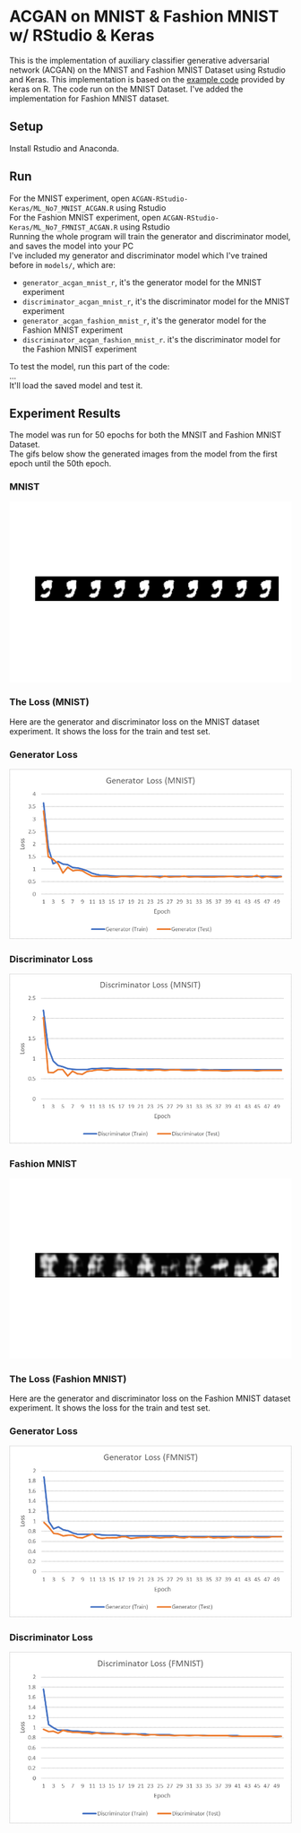 # ACGAN on MNIST & Fashion MNIST w/ RStudio & Keras
This is the implementation of auxiliary classifier generative adversarial network (ACGAN) on the MNIST and Fashion MNIST Dataset using Rstudio and Keras. This implementation is based on the [example code](https://keras.rstudio.com/articles/examples/mnist_acgan.html) provided by keras on R. The code run on the MNIST Dataset. I've added the implementation for Fashion MNIST dataset.

## Setup
Install Rstudio and Anaconda.

## Run
For the MNIST experiment, open `ACGAN-RStudio-Keras/ML_No7_MNIST_ACGAN.R` using Rstudio\
For the Fashion MNIST experiment, open `ACGAN-RStudio-Keras/ML_No7_FMNIST_ACGAN.R` using Rstudio\
Running the whole program will train the generator and discriminator model, and saves the model into your PC\
I've included my generator and discriminator model which I've trained before in `models/`, which are:
* `generator_acgan_mnist_r`, it's the generator model for the MNIST experiment
* `discriminator_acgan_mnist_r`, it's the discriminator model for the MNIST experiment
* `generator_acgan_fashion_mnist_r`, it's the generator model for the Fashion MNIST experiment
* `discriminator_acgan_fashion_mnist_r`. it's the discriminator model for the Fashion MNIST experiment

To test the model, run this part of the code:\
...\
It'll load the saved model and test it.

## Experiment Results
The model was run for 50 epochs for both the MNSIT and Fashion MNIST Dataset.\
The gifs below show the generated images from the model from the first epoch until the 50th epoch.

### MNIST
![](screenshots/ACGAN-MNIST.gif)

### The Loss (MNIST)
Here are the generator and discriminator loss on the MNIST dataset experiment. It shows the loss for the train and test set.

### Generator Loss
![](screenshots/MNIST-generator-loss.png)

### Discriminator Loss
![](screenshots/MNIST-discriminator-loss.png)

### Fashion MNIST
![](screenshots/ACGAN-FMNIST.gif)

### The Loss (Fashion MNIST)
Here are the generator and discriminator loss on the Fashion MNIST dataset experiment. It shows the loss for the train and test set.

### Generator Loss
![](screenshots/FMNIST-generator-loss.png)

### Discriminator Loss
![](screenshots/FMNIST-discriminator-loss.png)
